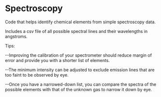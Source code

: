 # Spectroscopy
Code that helps identify chemical elements from simple spectroscopy data.

Includes a csv file of all possible spectral lines and their wavelengths in angstroms.

Tips:

--Improving the calibration of your spectrometer should reduce margin of error and provide you with a shorter list of elements.

--The minimum intensity can be adjusted to exclude emission lines that are too faint to be observed by eye.

--Once you have a narrowed-down list, you can compare the spectra of the possible elements with that of the unknown gas to narrow it down by eye.
